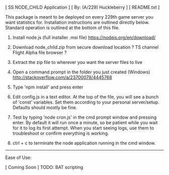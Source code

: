    [ SS NODE_CHILD Application ]
   [ By: (A/229) Huckleberry   ]
   [        README.txt         ]

This package is meant to be deployed on every 229th game server you want statistics for.
Installation instructions are outlined directly below.  Standard operation is outlined at the bottom of this file.


1) Install node.js (full installer .msi file)
   https://nodejs.org/en/download/

2) Download node_child.zip from secure download location
   ? TS channel Flight Alpha file browser ?

3) Extract the zip file to wherever you want the server files to live

4) Open a command prompt in the folder you just created (Windows)
   http://stackoverflow.com/a/23700078/4445768

5) Type 'npm install' and press enter

6) Edit config.js in a text editor.
   At the top of the file, you will see a bunch of 'const' variables.
   Set them according to your personal server/setup. Defaults should mostly be fine.

7) Test by typing 'node cron.js' in the cmd prompt window and pressing enter.
   By default it will run once a minute, so be patient while you wait for it to log its first attempt.
   When you start seeing logs, use them to troubleshoot or confirm everything is working.

8) ctrl + c to terminate the node application running in the cmd window.

-------------------------------------------------------------------------------------------------------

Ease of Use:

[ Coming Soon ]
TODO: BAT scripting
